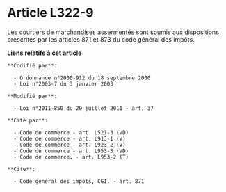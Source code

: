 # Article L322-9

Les courtiers de marchandises assermentés sont soumis aux dispositions prescrites par les articles 871 et 873 du code général
des impôts.

**Liens relatifs à cet article**

	**Codifié par**:

	  - Ordonnance n°2000-912 du 18 septembre 2000
	  - Loi n°2003-7 du 3 janvier 2003

	**Modifié par**:

	  - Loi n°2011-850 du 20 juillet 2011 - art. 37

	**Cité par**:

	  - Code de commerce - art. L521-3 (VD)
	  - Code de commerce - art. L913-1 (V)
	  - Code de commerce - art. L923-2 (V)
	  - Code de commerce - art. L953-3 (VD)
	  - Code de commerce. - art. L953-2 (T)

	**Cite**:

	  - Code général des impôts, CGI. - art. 871

